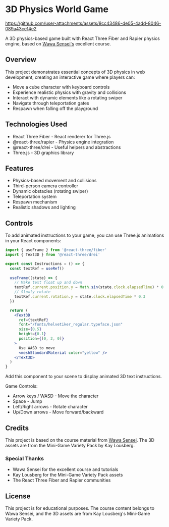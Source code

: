 # 3D Physics World Game



https://github.com/user-attachments/assets/8cc43486-de05-4add-8046-089a43ce14e2



A 3D physics-based game built with React Three Fiber and Rapier physics engine, based on [Wawa Sensei's](https://wawasensei.dev/) excellent course.

## Overview

This project demonstrates essential concepts of 3D physics in web development, creating an interactive game where players can:
- Move a cube character with keyboard controls
- Experience realistic physics with gravity and collisions
- Interact with dynamic elements like a rotating swiper
- Navigate through teleportation gates
- Respawn when falling off the playground

## Technologies Used

- React Three Fiber - React renderer for Three.js
- @react-three/rapier - Physics engine integration
- @react-three/drei - Useful helpers and abstractions
- Three.js - 3D graphics library

## Features

- Physics-based movement and collisions
- Third-person camera controller
- Dynamic obstacles (rotating swiper)
- Teleportation system
- Respawn mechanism
- Realistic shadows and lighting

## Controls

To add animated instructions to your game, you can use Three.js animations in your React components:

```jsx
import { useFrame } from '@react-three/fiber'
import { Text3D } from '@react-three/drei'

export const Instructions = () => {
  const textRef = useRef()
  
  useFrame((state) => {
    // Make text float up and down
    textRef.current.position.y = Math.sin(state.clock.elapsedTime) * 0.2 + 2
    // Slowly rotate
    textRef.current.rotation.y = state.clock.elapsedTime * 0.3
  })

  return (
    <Text3D
      ref={textRef}
      font="/fonts/helvetiker_regular.typeface.json"
      size={0.5}
      height={0.1}
      position={[0, 2, 0]}
    >
      Use WASD to move
      <meshStandardMaterial color="yellow" />
    </Text3D>
  )
}
```

Add this component to your scene to display animated 3D text instructions.

Game Controls:
- Arrow keys / WASD - Move the character
- Space - Jump
- Left/Right arrows - Rotate character
- Up/Down arrows - Move forward/backward

## Credits

This project is based on the course material from [Wawa Sensei](https://wawasensei.dev/). The 3D assets are from the Mini-Game Variety Pack by Kay Lousberg.

### Special Thanks
- Wawa Sensei for the excellent course and tutorials
- Kay Lousberg for the Mini-Game Variety Pack assets
- The React Three Fiber and Rapier communities

## License

This project is for educational purposes. The course content belongs to Wawa Sensei, and the 3D assets are from Kay Lousberg's Mini-Game Variety Pack.
